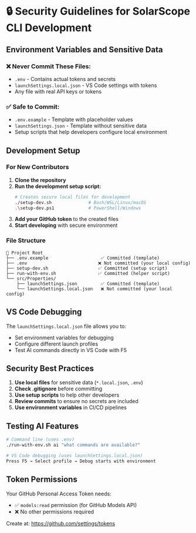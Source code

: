 # 🔒 Security Guidelines for SolarScope CLI Development

## Environment Variables and Sensitive Data

### ❌ **Never Commit These Files:**
- `.env` - Contains actual tokens and secrets
- `launchSettings.local.json` - VS Code settings with tokens
- Any file with real API keys or tokens

### ✅ **Safe to Commit:**
- `.env.example` - Template with placeholder values
- `launchSettings.json` - Template without sensitive data
- Setup scripts that help developers configure local environment

## Development Setup

### For New Contributors

1. **Clone the repository**
2. **Run the development setup script:**
   ```bash
   # Creates secure local files for development
   ./setup-dev.sh              # Bash/WSL/Linux/macOS
   .\setup-dev.ps1             # PowerShell/Windows
   ```
3. **Add your GitHub token** to the created files
4. **Start developing** with secure environment

### File Structure

```
📁 Project Root
├── .env.example                    ✅ Committed (template)
├── .env                           ❌ Not committed (your local config)
├── setup-dev.sh                   ✅ Committed (setup script)
├── run-with-env.sh                ✅ Committed (helper script)
└── src/Properties/
    ├── launchSettings.json         ✅ Committed (template)
    └── launchSettings.local.json   ❌ Not committed (your local config)
```

## VS Code Debugging

The `launchSettings.local.json` file allows you to:
- Set environment variables for debugging
- Configure different launch profiles
- Test AI commands directly in VS Code with F5

## Security Best Practices

1. **Use local files** for sensitive data (`*.local.json`, `.env`)
2. **Check .gitignore** before committing
3. **Use setup scripts** to help other developers
4. **Review commits** to ensure no secrets are included
5. **Use environment variables** in CI/CD pipelines

## Testing AI Features

```bash
# Command line (uses .env)
./run-with-env.sh ai "what commands are available?"

# VS Code debugging (uses launchSettings.local.json)
Press F5 → Select profile → Debug starts with environment
```

## Token Permissions

Your GitHub Personal Access Token needs:
- ✅ `models:read` permission (for GitHub Models API)
- ❌ No other permissions required

Create at: https://github.com/settings/tokens
